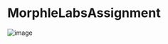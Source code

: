 # MorphleLabsAssignment
![image](https://github.com/user-attachments/assets/44bf4e54-c08d-4efb-bce4-f1ebc4242293)
